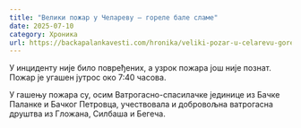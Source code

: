 ```yaml
---
title: "Велики пожар у Челареву – гореле бале сламе"
date: 2025-07-10
category: Хроника
url: https://backapalankavesti.com/hronika/veliki-pozar-u-celarevu-gorele-bale-slame/
---
```


У инциденту није било повређених, а узрок пожара још није познат. Пожар је угашен јутрос око 7:40 часова.

У гашењу пожара су, осим Ватрогасно-спасилачке јединице из Бачке Паланке и Бачког Петровца, учествовала и добровољна ватрогасна друштва из Гложана, Силбаша и Бегеча.
